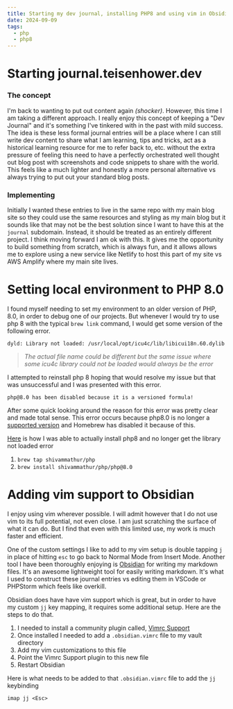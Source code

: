 ```yaml
---
title: Starting my dev journal, installing PHP8 and using vim in Obsidian
date: 2024-09-09
tags:
  - php
  - php8
---
```

# Starting journal.teisenhower.dev

### The concept

I'm back to wanting to put out content again *(shocker)*. However, this time I am taking a different approach. I really enjoy this concept of keeping
a "Dev Journal" and it's something I've tinkered with in the past with mild success. The idea is these less formal journal entries will be a place
where I can still write dev content to share what I am learning, tips and tricks, act as a historical learning resource for me to refer back to, etc.
without the extra pressure of feeling this need to have a perfectly orchestrated well thought out blog post with screenshots and code snippets to
share with the world. This feels like a much lighter and honestly a more personal alternative vs always trying to put out your standard blog posts.

### Implementing

Initially I wanted these entries to live in the same repo with my main blog site so they could use the same resources and styling as my main blog but
it sounds like that may not be the best solution since I want to have this at the `journal` subdomain. Instead, it should be treated as an entirely
different project. I think moving forward I am ok with this. It gives me the opportunity to build something from scratch, which is always fun, and it
allows allows me to explore using a new service like Netlify to host this part of my site vs AWS Amplify where my main site lives.

# Setting local environment to PHP 8.0

I found myself needing to set my environment to an older version of PHP, 8.0, in order to debug one of our projects. But whenever I would try to use
php 8 with the typical `brew link` command, I would get some version of the following error.

```
dyld: Library not loaded: /usr/local/opt/icu4c/lib/libicui18n.60.dylib
```

> _The actual file name could be different but the same issue where some icu4c library could not be loaded would always be the error_

I attempted to reinstall php 8 hoping that would resolve my issue but that was unsuccessful and I was presented with this error.

```
php@8.0 has been disabled because it is a versioned formula!
```

After some quick looking around the reason for this error was pretty clear and made total sense. This error occurs because php8.0 is no longer
a [supported version](https://www.php.net/supported-versions.php) and Homebrew has disabled it because of this.

[Here](https://dev.to/ibrarturi/installing-php-80-on-macos-overcoming-disabled-versions-1hio) is how I was able to actually install php8 and no longer
get the library not loaded error

1. `brew tap shivammathur/php`
2. `brew install shivammathur/php/php@8.0`

# Adding vim support to Obsidian

I enjoy using vim wherever possible. I will admit however that I do not use vim to its full potential, not even close. I am just scratching the
surface of what it can do. But I find that even with this limited use, my work is much faster and efficient.

One of the custom settings I like to add to my vim setup is double tapping `j`  in place of hitting `esc` to go back to Normal Mode from Insert Mode.
Another tool I have been thoroughly enjoying is [Obsidian](https://obsidian.md/) for writing my markdown files. It's an awesome lightweight tool for
easily writing markdown. It's what I used to construct these journal entries vs editing them in VSCode or PHPStorm which feels like overkill.

Obsidian does have have vim support which is great, but in order to have my custom `jj` key mapping, it requires some additional setup. Here are the
steps to do that.

1. I needed to install a community plugin called, [Vimrc Support](https://github.com/esm7/obsidian-vimrc-support)
2. Once installed I needed to add a `.obsidian.vimrc` file to my vault directory
3. Add my vim customizations to this file
4. Point the Vimrc Support plugin to this new file
5. Restart Obsidian

Here is what needs to be added to that  `.obsidian.vimrc` file to add the `jj` keybinding

```
imap jj <Esc>
```
